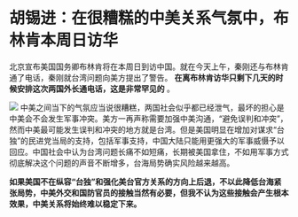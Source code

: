 

# 胡锡进：在很糟糕的中美关系气氛中，布林肯本周日访华

北京宣布美国国务卿布林肯将在本周日到访中国。就在今天上午，秦刚还与布林肯通了电话，秦刚就台湾问题向美方提出了警告。
**在离布林肯访华只剩下几天的时候安排这次两国外长通电话，这是非常罕见的** 。

![](https://inews.gtimg.com/om_bt/OP0sBMRMkbiUHKs8-u-zIaqvME6sMrMbVz_mlyKzcjNSsAA/1000)
中美之间当下的气氛应当说很糟糕，两国社会似乎都已经泄气，最坏的担心是中美会不会发生军事冲突。美方一再声称需要加强中美沟通，“避免误判和冲突”，然而中美最可能发生误判和冲突的地方就是台湾。但是美国明显在增加对谋求“台独”的民进党当局的支持，包括军事支持，中国大陆只能用更强大的军事威慑予以回应。中国社会中认为台湾问题长痛不如短痛，长期被美国拿住，不如用军事方式彻底解决这个问题的声音不断增多，台海局势确实风险越来越高。

**如果美国不在纵容“台独”和强化美台官方关系的方向上后退，不以此降低台海紧张局势，中美外交和国防官员的接触当然有必要，但我不认为这些接触会产生根本效果，中美关系将始终难以稳定下来。**

